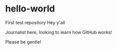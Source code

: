 # hello-world
First test repository
Hey y'all

Journalist here, looking to learn how GitHub works!

Please be gentle!
